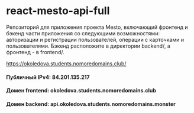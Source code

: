 react-mesto-api-full
===
Репозиторий для приложения проекта Mesto, включающий фронтенд и бэкенд части приложения со следующими возможностями: авторизации и регистрации пользователей, операции с карточками и пользователями. Бэкенд расположите в директории backend/, а фронтенд - в frontend/.

https://okoledova.students.nomoredomains.club/
 
#### Публичный IPv4: 84.201.135.217
#### Домен frontend: okoledova.students.nomoredomains.club
#### Домен backend: api.okoledova.students.nomoredomains.monster

